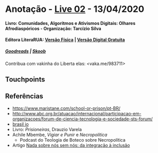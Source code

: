 # Anotação - [Live 02](https://youtu.be/foy77XEVcYY) - 13/04/2020
#### Livro: Comunidades, Algoritmos e Ativismos Digitais: Olhares Afrodiaspóricos - Organização: Tarcízio Silva
#### Editora LiteraRUA: [Versão Física](http://www.literarua.com.br/livro/olhares-afrodiasporicos) | [Versão Digital Gratuita](https://bit.ly/ComunidadesDigitais)
##### [Goodreads](https://www.goodreads.com/book/show/53005858-comunidades-algoritmos-e-ativismos-digitais) | [Skoob](https://www.skoob.com.br/comunidades-algoritmos-e-ativismos-digitais-1136137ed1139762.html)

Contribua com vakinha do Liberta elas: <vaka.me/983711>

## Touchpoints



## Referências
- https://www.maristane.com/school-or-prison/pt-BR/
- http://www.abc.org.br/atuacao/internacional/participacao-em-organizacoes/forum-de-ciencia-tecnologia-e-sociedade-sts-forum/
- [brasil io](https://brasil.io/home)
- Livro: *Prisioneiras*, Drauzio Varela
- Achile Mbembe, *Vigiar e Punir* e *Necropolítica*
  - Podcast do Teologia de Boteco sobre Necropolítica
- Artigo [Nada sobre nós sem nós: da integração à inclusão](https://scholar.google.com/scholar?cluster=13384120771105268185&hl=pt-BR&as_sdt=0,5&sciodt=0,5)
